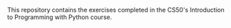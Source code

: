 This repository contains the exercises completed in the CS50's Introduction to Programming with Python course.
